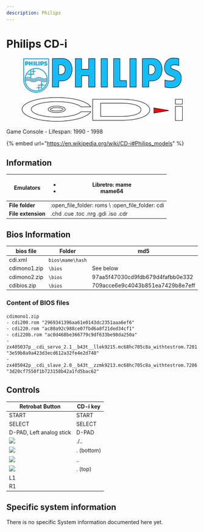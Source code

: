 ```yaml
---
description: Philips
---
```


# Philips CD-i

<figure><img src="https://raw.githubusercontent.com/fabricecaruso/es-theme-carbon/52ff37c9e265587d006945a2ba695b5a962b3a3d/art/logos/cdi.svg" alt=""><figcaption></figcaption></figure>

Game Console - Lifespan: 1990 - 1998

{% embed url="https://en.wikipedia.org/wiki/CD-i#Philips_models" %}

## Information

| **Emulators**      | <ul><li>Libretro: mame</li><li>mame64</li></ul>      |
| ------------------ | ---------------------------------------------------- |
| **File folder**    | :open\_file\_folder: roms \ :open\_file\_folder: cdi |
| **File extension** | .chd .cue .toc .nrg .gdi .iso .cdr                   |

## Bios Information

| bios file    | Folder           | md5                              |
| ------------ | ---------------- | -------------------------------- |
| cdi.xml      | `bios\mame\hash` |                                  |
| cdimono1.zip | `\bios`          | See below                        |
| cdimono2.zip | `\bios`          | 97aa5f47030cd9fdb679d4fafbb0e332 |
| cdibios.zip  | `\bios`          | 709acce6e9c4043b851ea7429b8e7eff |

### Content of BIOS files

```
cdimono1.zip
- cdi200.rom "2969341396aa61e0143dc2351aaa6ef6"
- cdi220.rom "ac80a92c988ce07fbd6a8f21ded34cf1"
- cdi220b.rom "ac0d468be366779c9df633be98da250a"
- zx405037p__cdi_servo_2.1__b43t__llek9215.mc68hc705c8a_withtestrom.7201 "3e59b8a9a423d3ecd612a32fe4e2d748"
- zx405042p__cdi_slave_2.0__b43t__zzmk9213.mc68hc705c8a_withtestrom.7206 "3d20cf7550f1b723158b42a1fd5bac62"
```

## Controls

| Retrobat Button                                       | CD-i key   |
| ----------------------------------------------------- | ---------- |
| START                                                 | START      |
| SELECT                                                | SELECT     |
| D-PAD, Left analog stick                              | D-PAD      |
| ![](<../../../.gitbook/assets/image (2) (1) (1).png>) | ./..       |
| ![](<../../../.gitbook/assets/image (1) (2) (1).png>) | . (bottom) |
| ![](<../../../.gitbook/assets/image (4) (1).png>)     | ..         |
| ![](<../../../.gitbook/assets/image (3) (1) (2).png>) | . (top)    |
| L1                                                    |            |
| R1                                                    |            |

## Specific system information

There is no specific System information documented here yet.
